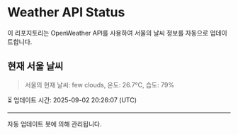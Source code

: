
# Weather API Status

이 리포지토리는 OpenWeather API를 사용하여 서울의 날씨 정보를 자동으로 업데이트합니다.

## 현재 서울 날씨
> 서울의 현재 날씨: few clouds, 온도: 26.7°C, 습도: 79%

⏳ 업데이트 시간: 2025-09-02 20:26:07 (UTC)

---
자동 업데이트 봇에 의해 관리됩니다.
